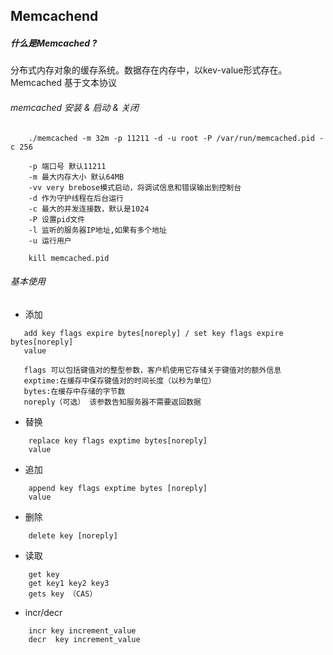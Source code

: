## Memcachend

##### 什么是Memcached ?
分布式内存对象的缓存系统。数据存在内存中，以kev-value形式存在。
Memcached 基于文本协议<br>

###### memcached 安装 & 启动 & 关闭
```
    ./memcached -m 32m -p 11211 -d -u root -P /var/run/memcached.pid -c 256

    -p 端口号 默认11211
    -m 最大内存大小 默认64MB
    -vv very brebose模式启动，将调试信息和错误输出到控制台
    -d 作为守护线程在后台运行
    -c 最大的并发连接数，默认是1024
    -P 设置pid文件
    -l 监听的服务器IP地址,如果有多个地址
    -u 运行用户

    kill memcached.pid
```

###### 基本使用 

* 添加
```
   add key flags expire bytes[noreply] / set key flags expire bytes[noreply]
   value

   flags 可以包括键值对的整型参数，客户机使用它存储关于键值对的额外信息
   exptime:在缓存中保存键值对的时间长度（以秒为单位）
   bytes:在缓存中存储的字节数 
   noreply（可选） 该参数告知服务器不需要返回数据
```
* 替换
```
    replace key flags exptime bytes[noreply]
    value
```
* 追加
```
    append key flags exptime bytes [noreply]
    value
```
* 删除
```
    delete key [noreply]
```
* 读取
```
    get key
    get key1 key2 key3
    gets key （CAS）
```
* incr/decr 
```
    incr key increment_value
    decr  key increment_value
```

